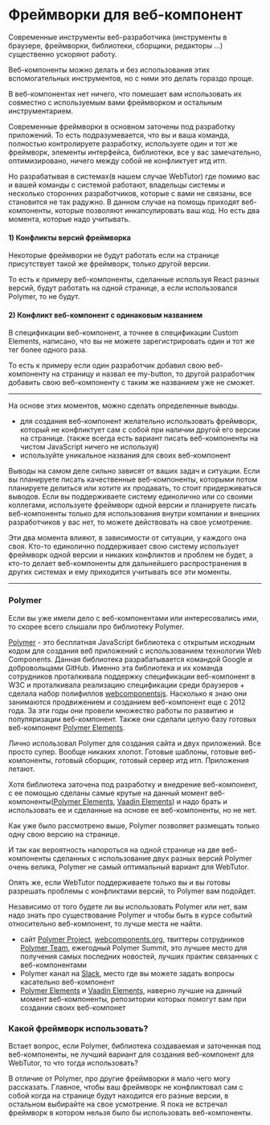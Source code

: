 # Фреймворки для веб-компонент

Современные инструменты веб-разработчика \(инструменты в браузере, фреймворки, библиотеки, сборщики, редакторы ...\) существенно ускоряют работу.

Веб-компоненты можно делать и без использования этих вспомогательных инструментов, но с ними это делать гораздо проще.

В веб-компонентах нет ничего, что помешает вам использовать их совместно с используемым вами фреймворком и остальным инструментарием.

Современные фреймворки в основном заточены под разработку приложений. То есть подразумевается, что вы и ваша команда, полностью контролируете разработку, используете один и тот же фреймворк, элементы интерфейса, библиотеки, все у вас замечательно, оптимизировано, ничего между собой не конфликтует итд итп.

Но разрабатывая в системах\(в нашем случае WebTutor\) где помимо вас и вашей команды с системой работают, владельцы системы и несколько сторонних разработчиков, которые с вами не связаны, все становится не так радужно. В данном случае на помощь приходят веб-компоненты, которые позволяют инкапсулировать ваш код. Но есть два момента, которые надо учитывать.

#### 1\) **Конфликты версий фреймворка**

Некоторые фреймворки не будут работать если на странице присутствует такой же фреймворк, только другой версии.

То есть к примеру веб-компоненты, сделанные используя React разных версий, будут работать на одной странице, а если использовался Polymer, то не будут.

#### 2\) **Конфликт веб-компонент с одинаковым названием**

В спецификации веб-компонент, а точнее в спецификации Custom Elements, написано, что вы не можете зарегистрировать один и тот же тег более одного раза.

То есть к примеру если один разработчик добавил свою веб-компоненту на страницу и назвал ее my-button, то другой разработчик добавить свою веб-компоненту с таким же названием уже не сможет.

---

На основе этих моментов, можно сделать определенные выводы.

* для создания веб-компонент желательно использовать фреймворк, который не конфликтует сам с собой при наличии другой его версии на странице. \(также всегда есть вариант писать веб-компоненты на чистом JavaScript ничего не используя\)
* используйте уникальное названия для своих веб-компонент

Выводы на самом деле сильно зависят от ваших задач и ситуации. Если вы планируете писать качественные веб-компоненты, которыми потом планируете делиться или хотите их продавать, то стоит придерживаться выводов. Если вы поддерживаете систему единолично или со своими коллегами, используете фреймворк одной версии и планируете писать веб-компоненты только для использования внутри компании и внешних разработчиков у вас нет, то можете действовать на свое усмотрение.

Эти два момента влияют, в зависимости от ситуации, у каждого она своя. Кто-то единолично поддерживает свою систему использует фреймворк одной версии и никаких конфликтов и проблем не будет, а кто-то делает веб-компоненты для дальнейшего распространения в других системах и ему приходится учитывать все эти моменты.

---

### Polymer

Если вы уже имели дело с веб-компонентами или интересовались ими, то скорее всего слышали про библиотеку Polymer.

[Polymer](https://www.polymer-project.org/) - это бесплатная JavaScript библиотека с открытым исходным кодом для создания веб приложений с использованием технологии Web Components. Данная библиотека разрабатывается командой Google и добровольцами GitHub. Именно эта библиотека и их команда сотрудников проталкивала поддержку спецификации веб-компонент в W3C и проталкивала реализацию спецификации среди браузеров + сделала набор полифиллов [webcomponentsjs](https://github.com/webcomponents/webcomponentsjs). Насколько я знаю они занимаются продвижением и созданием веб-компонент еще с 2012 года. За эти годы они провели множество работы по развитию и популяризации веб-компонент. Также они сделали целую базу готовых веб-компонент [Polymer Elements](https://www.webcomponents.org/search/polymerElements).

Лично использовал Polymer для создания сайта и двух приложений. Все просто супер. Вообще никаких хлопот. Готовые шаблоны, готовые веб-компоненты, готовый сборщик, готовый сервер итд итп. Приложения летают.

Хотя библиотека заточена под разработку и внедрение веб-компонент, с ее помощью сделаны самые крутые на данный момент веб-компоненты\([Polymer Elements](https://www.webcomponents.org/search/polymerElements), [Vaadin Elements](https://vaadin.com/elements/browse)\) и надо брать и использовать ее и сделанные на основе ее веб-компоненты, но не нет.

Как уже было рассмотрено выше, Polymer позволяет размещать только одну свою версию на странице.

И так как вероятность напороться на одной странице на две веб-компоненты сделанных с использование двух разных версий Polymer очень велика, Polymer не самый оптимальный вариант для WebTutor.

Опять же, если WebTutor поддерживаете только вы и вы готовы разрешать проблемы с конфликтами версий, то Polymer вам подойдет.

Независимо от того будете ли вы использовать Polymer или нет, вам надо знать про существование Polymer и чтобы быть в курсе событий относительно веб-компонент, то лучше места не найти.

* сайт [Polymer Project](https://www.polymer-project.org/), [webcomponents.org](https://www.webcomponents.org/), твиттеры сотрудников [Polymer Team](https://github.com/orgs/Polymer/people), ежегодный Polymer Summit,  это лучшее место для получения самых последних новостей, лучших практик связанных с веб-компонентами
* Polymer канал на [Slack](https://polymer-slack.herokuapp.com/), место где вы можете задать вопросы касательно веб-компонент
* [Polymer Elements](https://www.webcomponents.org/search/polymerElements) и [Vaadin Elements](https://vaadin.com/elements/browse), наверно лучшие на данный момент веб-компоненты, репозитории которых помогут вам при создании своих веб-компонет

### Какой фреймворк использовать?

Встает вопрос, если Polymer, библиотека создаваемая и заточенная под веб-компоненты, не лучший вариант для создания веб-компонент для WebTutor, то что тогда использовать?

В отличие от Polymer, про другие фреймворки я мало чего могу рассказать. Главное, чтобы ваш фреймворк не конфликтовал сам с собой когда на странице будут находится его разные версии, в остальном выбирайте на свое усмотрение. Я пока не встречал фреймворк в котором нельзя было бы использовать веб-компоненты.

